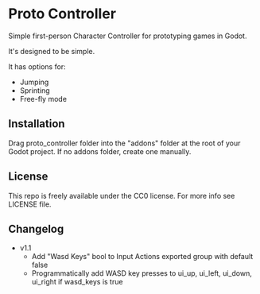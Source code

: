 # Proto Controller
Simple first-person Character Controller for prototyping games in Godot.

It's designed to be simple.

It has options for:

- Jumping
- Sprinting
- Free-fly mode

## Installation
Drag proto_controller folder into the "addons" folder at the root of your Godot project. If no addons folder, create one manually.

## License
This repo is freely available under the CC0 license. For more info see LICENSE file.

## Changelog
- v1.1
  - Add "Wasd Keys" bool to Input Actions exported group with default false
  - Programmatically add WASD key presses to ui_up, ui_left, ui_down, ui_right if wasd_keys is true